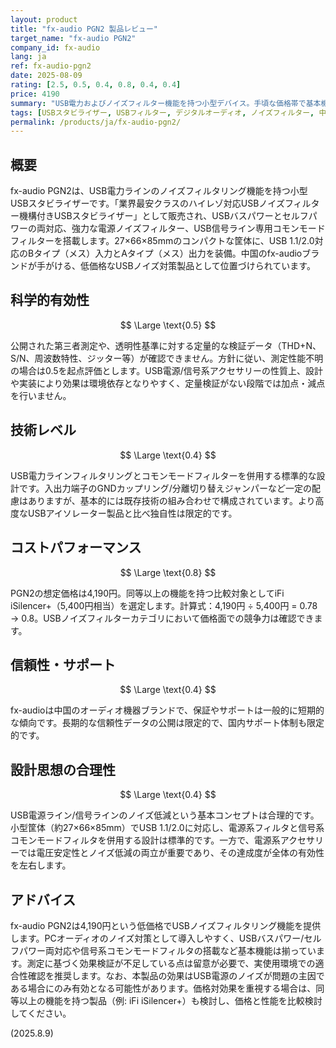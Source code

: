 ```yaml
---
layout: product
title: "fx-audio PGN2 製品レビュー"
target_name: "fx-audio PGN2"
company_id: fx-audio
lang: ja
ref: fx-audio-pgn2
date: 2025-08-09
rating: [2.5, 0.5, 0.4, 0.8, 0.4, 0.4]
price: 4190
summary: "USB電力およびノイズフィルター機能を持つ小型デバイス。手頃な価格帯で基本機能を備える"
tags: [USBスタビライザー, USBフィルター, デジタルオーディオ, ノイズフィルター, 中国]
permalink: /products/ja/fx-audio-pgn2/
---
```

## 概要

fx-audio PGN2は、USB電力ラインのノイズフィルタリング機能を持つ小型USBスタビライザーです。「業界最安クラスのハイレゾ対応USBノイズフィルター機構付きUSBスタビライザー」として販売され、USBバスパワーとセルフパワーの両対応、強力な電源ノイズフィルター、USB信号ライン専用コモンモードフィルターを搭載します。27×66×85mmのコンパクトな筐体に、USB 1.1/2.0対応のBタイプ（メス）入力とAタイプ（メス）出力を装備。中国のfx-audioブランドが手がける、低価格なUSBノイズ対策製品として位置づけられています。

## 科学的有効性

$$ \Large \text{0.5} $$

公開された第三者測定や、透明性基準に対する定量的な検証データ（THD+N、S/N、周波数特性、ジッター等）が確認できません。方針に従い、測定性能不明の場合は0.5を起点評価とします。USB電源/信号系アクセサリーの性質上、設計や実装により効果は環境依存となりやすく、定量検証がない段階では加点・減点を行いません。

## 技術レベル

$$ \Large \text{0.4} $$

USB電力ラインフィルタリングとコモンモードフィルターを併用する標準的な設計です。入出力端子のGNDカップリング/分離切り替えジャンパーなど一定の配慮はありますが、基本的には既存技術の組み合わせで構成されています。より高度なUSBアイソレーター製品と比べ独自性は限定的です。

## コストパフォーマンス

$$ \Large \text{0.8} $$

PGN2の想定価格は4,190円。同等以上の機能を持つ比較対象としてiFi iSilencer+（5,400円相当）を選定します。計算式：4,190円 ÷ 5,400円 = 0.78 → 0.8。USBノイズフィルターカテゴリにおいて価格面での競争力は確認できます。

## 信頼性・サポート

$$ \Large \text{0.4} $$

fx-audioは中国のオーディオ機器ブランドで、保証やサポートは一般的に短期的な傾向です。長期的な信頼性データの公開は限定的で、国内サポート体制も限定的です。

## 設計思想の合理性

$$ \Large \text{0.4} $$

USB電源ライン/信号ラインのノイズ低減という基本コンセプトは合理的です。小型筐体（約27×66×85mm）でUSB 1.1/2.0に対応し、電源系フィルタと信号系コモンモードフィルタを併用する設計は標準的です。一方で、電源系アクセサリーでは電圧安定性とノイズ低減の両立が重要であり、その達成度が全体の有効性を左右します。

## アドバイス

fx-audio PGN2は4,190円という低価格でUSBノイズフィルタリング機能を提供します。PCオーディオのノイズ対策として導入しやすく、USBバスパワー/セルフパワー両対応や信号系コモンモードフィルタの搭載など基本機能は揃っています。測定に基づく効果検証が不足している点は留意が必要で、実使用環境での適合性確認を推奨します。なお、本製品の効果はUSB電源のノイズが問題の主因である場合にのみ有効となる可能性があります。価格対効果を重視する場合は、同等以上の機能を持つ製品（例: iFi iSilencer+）も検討し、価格と性能を比較検討してください。

(2025.8.9)